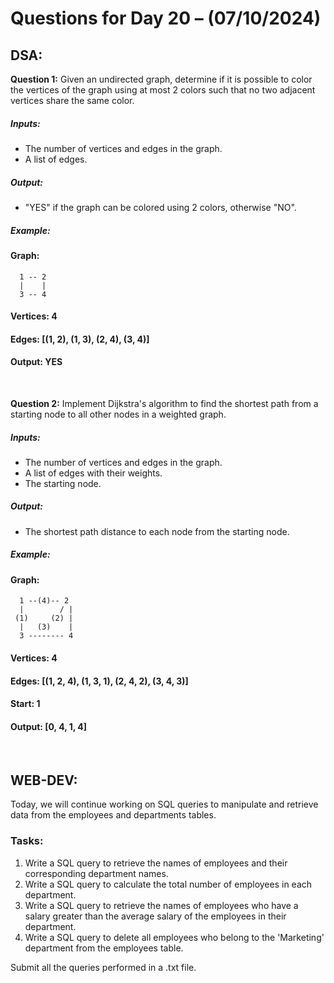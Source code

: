 # Questions for Day 20 – (07/10/2024)
## DSA:
**Question 1:** 
Given an undirected graph, determine if it is possible to color the vertices of the graph using at most 2 colors such that no two adjacent vertices share the same color.
##### Inputs:
- The number of vertices and edges in the graph.
- A list of edges.
##### Output:
- "YES" if the graph can be colored using 2 colors, otherwise "NO".
##### Example:
#### Graph:
```
  1 -- 2
  |    |
  3 -- 4
```
#### Vertices: 4
#### Edges: [(1, 2), (1, 3), (2, 4), (3, 4)]
#### Output: YES
<br>

**Question 2:** 
Implement Dijkstra's algorithm to find the shortest path from a starting node to all other nodes in a weighted graph.
##### Inputs:
- The number of vertices and edges in the graph.
- A list of edges with their weights.
- The starting node.
##### Output:
- The shortest path distance to each node from the starting node.
##### Example:
#### Graph:
```
  1 --(4)-- 2
  |        / |
 (1)     (2) |
  |   (3)    |
  3 -------- 4
```
#### Vertices: 4
#### Edges: [(1, 2, 4), (1, 3, 1), (2, 4, 2), (3, 4, 3)]
#### Start: 1
#### Output: [0, 4, 1, 4]
<br>

## WEB-DEV:
Today, we will continue working on SQL queries to manipulate and retrieve data from the employees and departments tables.

### Tasks:
1. Write a SQL query to retrieve the names of employees and their corresponding department names.
2. Write a SQL query to calculate the total number of employees in each department.
3. Write a SQL query to retrieve the names of employees who have a salary greater than the average salary of the employees in their department.
4. Write a SQL query to delete all employees who belong to the 'Marketing' department from the employees table.

Submit all the queries performed in a .txt file.
